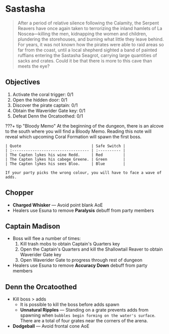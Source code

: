 <script src="https://img.finalfantasyxiv.com/lds/pc/global/js/eorzeadb/loader.js?v2"></script>

# Sastasha

> After a period of relative silence following the Calamity, the Serpent Reavers have once again taken to terrorizing the inland hamlets of La Noscea—killing the men, kidnapping the women and children, plundering the storehouses, and burning what little they leave behind. For years, it was not known how the pirates were able to raid areas so far from the coast, until a local shepherd sighted a band of painted ruffians entering the Sastasha Seagrot, carrying large quantities of sacks and crates. Could it be that there is more to this cave than meets the eye?

## Objectives

1. Activate the coral trigger: 0/1
2. Open the hidden door: 0/1
3. Discover the pirate captain: 0/1
4. Obtain the Waverider Gate key: 0/1
5. Defeat Denn the Orcatoothed: 0/1

???+ tip "Bloody Memo"
    At the beginning of the dungeon, there is an alcove to the south where you will find a Bloody Memo. Reading this note will reveal which upcoming Coral Formation will spawn the first boss.

    | Quote                               | Safe Switch |
    | :---------------------------------- | :---------- |
    | The Capten lykes his wine Redd.     | Red         |
    | The Capten lykes his cabege Greene. | Green       |
    | The Capten lykes his sees Bloo.     | Blue        |

    If your party picks the wrong colour, you will have to face a wave of adds.

## Chopper

- **Charged Whisker** — Avoid point blank AoE
- Healers use Esuna to remove **Paralysis** debuff from party members

## Captain Madison

- Boss will flee a number of times:
    1. Kill trash mobs to obtain Captain's Quarters key
    2. Open the Captain's Quarters and kill the Shallowtail Reaver to obtain Waverider Gate key
    3. Open Waverider Gate to progress through rest of dungeon
- Healers use Esuna to remove **Accuracy Down** debuff from party members

## Denn the Orcatoothed

- Kill boss > adds
    - It is possible to kill the boss before adds spawn
    - **Unnatural Ripples** — Standing on a grate prevents adds from spawning when `bubbles begin forming on the water's surface`. There are a total of four grates near the corners of the arena.
- **Dodgeball** — Avoid frontal cone AoE
